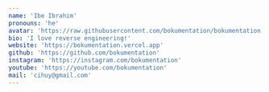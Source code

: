 ```yaml
---
name: 'Ibe Ibrahim'
pronouns: 'he'
avatar: 'https://raw.githubusercontent.com/bokumentation/bokumentation.github.io/refs/heads/main/src/content/authors/ibepic.webp'
bio: 'I love reverse engineering!'
website: 'https://bokumentation.vercel.app'
github: 'https://github.com/bokumentation'
instagram: 'https://instagram.com/bokumentation'
youtube: 'https://youtube.com/bokumentation'
mail: 'cihuy@gmail.com'
---
```

